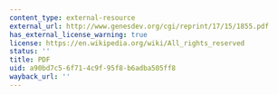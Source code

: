 ```yaml
---
content_type: external-resource
external_url: http://www.genesdev.org/cgi/reprint/17/15/1855.pdf
has_external_license_warning: true
license: https://en.wikipedia.org/wiki/All_rights_reserved
status: ''
title: PDF
uid: a90bd7c5-6f71-4c9f-95f8-b6adba505ff8
wayback_url: ''
---
```

